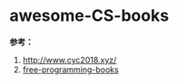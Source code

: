 # awesome-CS-books

**参考：**

1. http://www.cyc2018.xyz/
2. [free-programming-books](https://github.com/EbookFoundation/free-programming-books)
